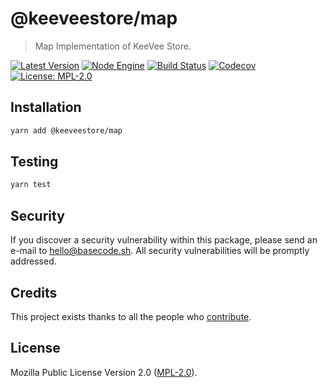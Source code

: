 # @keeveestore/map

> Map Implementation of KeeVee Store.

[![Latest Version](https://badgen.now.sh/npm/v/@keeveestore/map)](https://www.npmjs.com/package/@keeveestore/map)
[![Node Engine](https://badgen.now.sh/npm/node/@keeveestore/map)](https://www.npmjs.com/package/@keeveestore/map)
[![Build Status](https://badgen.now.sh/circleci/github/keeveestore/map)](https://circleci.com/gh/keeveestore/map)
[![Codecov](https://badgen.now.sh/codecov/c/github/keeveestore/map)](https://codecov.io/gh/keeveestore/map)
[![License: MPL-2.0](https://badgen.now.sh/badge/license/MPL-2.0/green)](https://mozilla.org/MPL/2.0/)

## Installation

```bash
yarn add @keeveestore/map
```

## Testing

```bash
yarn test
```

## Security

If you discover a security vulnerability within this package, please send an e-mail to hello@basecode.sh. All security vulnerabilities will be promptly addressed.

## Credits

This project exists thanks to all the people who [contribute](../../contributors).

## License

Mozilla Public License Version 2.0 ([MPL-2.0](./LICENSE)).
